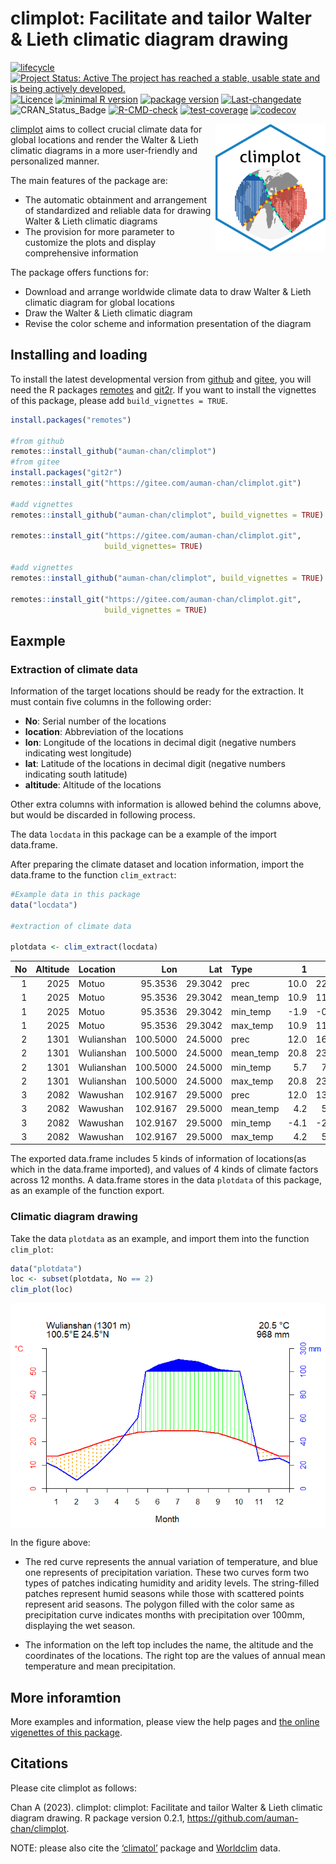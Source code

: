 
# climplot: Facilitate and tailor Walter & Lieth climatic diagram drawing

<!-- badges: start -->

[![lifecycle](https://img.shields.io/badge/lifecycle-experimental-orange.svg)](https://lifecycle.r-lib.org/articles/stages.html)
[![Project Status: Active The project has reached a stable, usable state
and is being actively
developed.](https://www.repostatus.org/badges/latest/active.svg)](https://www.repostatus.org/#active)
[![Licence](https://img.shields.io/badge/licence-gpl--3.0-blue.svg)](https://www.gnu.org/licenses/gpl-3.0.en.html)
[![minimal R
version](https://img.shields.io/badge/R-%3E=%203.5.0-6666ff.svg)](https://cran.r-project.org/)
[![package
version](https://img.shields.io/badge/Package%20version-0.4.0-orange.svg?style=flat-square)](commits/develop)
[![Last-changedate](https://img.shields.io/badge/last%20change-2025--02--18-yellow.svg)](/commits/master)
![CRAN_Status_Badge](https://img.shields.io/badge/CRAN-Not%20ready-red.svg)
[![R-CMD-check](https://github.com/auman-chan/climplot/actions/workflows/R-CMD-check.yaml/badge.svg)](https://github.com/auman-chan/climplot/actions/workflows/R-CMD-check.yaml)
[![test-coverage](https://github.com/auman-chan/climplot/actions/workflows/test-coverage.yaml/badge.svg)](https://github.com/auman-chan/climplot/actions/workflows/test-coverage.yaml)
[![codecov](https://codecov.io/gh/auman-chan/climplot/branch/master/graph/badge.svg?token=G0LTPTO38E)](https://codecov.io/gh/auman-chan/climplot)
<!-- badges: end -->

<img src="./vignettes/imgfile.png" alt="climplot logo" align="right" width="35%"/>

[climplot](https://gitee.com/auman-chan/climplot) aims to collect
crucial climate data for global locations and render the Walter & Lieth
climatic diagrams in a more user-friendly and personalized manner.

The main features of the package are:

- The automatic obtainment and arrangement of standardized and reliable
  data for drawing Walter & Lieth climatic diagrams
- The provision for more parameter to customize the plots and display
  comprehensive information

The package offers functions for:

- Download and arrange worldwide climate data to draw Walter & Lieth
  climatic diagram for global locations
- Draw the Walter & Lieth climatic diagram
- Revise the color scheme and information presentation of the diagram

## Installing and loading

To install the latest developmental version from
[github](https://github.com/) and [gitee](https://gitee.com/), you will
need the R packages
[remotes](https://cran.r-project.org/package=remotes) and
[git2r](https://cran.r-project.org/package=git2r). If you want to
install the vignettes of this package, please add
`build_vignettes = TRUE`.

``` r
install.packages("remotes")

#from github
remotes::install_github("auman-chan/climplot")
#from gitee
install.packages("git2r")
remotes::install_git("https://gitee.com/auman-chan/climplot.git")

#add vignettes
remotes::install_github("auman-chan/climplot", build_vignettes = TRUE)

remotes::install_git("https://gitee.com/auman-chan/climplot.git",
                     build_vignettes= TRUE)

#add vignettes
remotes::install_github("auman-chan/climplot", build_vignettes = TRUE)

remotes::install_git("https://gitee.com/auman-chan/climplot.git", 
                     build_vignettes = TRUE)
```

## Eaxmple

### Extraction of climate data

Information of the target locations should be ready for the extraction.
It must contain five columns in the following order:

- **No**: Serial number of the locations
- **location**: Abbreviation of the locations
- **lon**: Longitude of the locations in decimal digit (negative numbers
  indicating west longitude)
- **lat**: Latitude of the locations in decimal digit (negative numbers
  indicating south latitude)
- **altitude**: Altitude of the locations

Other extra columns with information is allowed behind the columns
above, but would be discarded in following process.

The data `locdata` in this package can be a example of the import
data.frame.

After preparing the climate dataset and location information, import the
data.frame to the function `clim_extract`:

``` r
#Example data in this package
data("locdata")

#extraction of climate data

plotdata <- clim_extract(locdata)
```

| No | Altitude | Location | Lon | Lat | Type | 1 | 2 | 3 | 4 | 5 | 6 | 7 | 8 | 9 | 10 | 11 | 12 |
|---:|---:|:---|---:|---:|:---|---:|---:|---:|---:|---:|---:|---:|---:|---:|---:|---:|---:|
| 1 | 2025 | Motuo | 95.3536 | 29.3042 | prec | 10.0 | 22.0 | 38.0 | 93.0 | 114.0 | 230.0 | 241.0 | 216.0 | 187.0 | 72.0 | 12.0 | 7.0 |
| 1 | 2025 | Motuo | 95.3536 | 29.3042 | mean_temp | 10.9 | 11.6 | 15.1 | 18.6 | 21.9 | 24.0 | 24.4 | 24.6 | 23.1 | 20.1 | 16.0 | 12.4 |
| 1 | 2025 | Motuo | 95.3536 | 29.3042 | min_temp | -1.9 | -0.5 | 3.1 | 6.2 | 9.9 | 12.5 | 13.6 | 13.3 | 12.7 | 9.2 | 2.9 | -0.3 |
| 1 | 2025 | Motuo | 95.3536 | 29.3042 | max_temp | 10.9 | 11.6 | 15.1 | 18.6 | 21.9 | 24.0 | 24.4 | 24.6 | 23.1 | 20.1 | 16.0 | 12.4 |
| 2 | 1301 | Wulianshan | 100.5000 | 24.5000 | prec | 12.0 | 16.0 | 20.0 | 35.0 | 75.0 | 173.0 | 204.0 | 193.0 | 126.0 | 98.0 | 47.0 | 18.0 |
| 2 | 1301 | Wulianshan | 100.5000 | 24.5000 | mean_temp | 20.8 | 23.2 | 26.5 | 29.0 | 29.5 | 28.6 | 28.3 | 28.5 | 27.3 | 25.2 | 22.2 | 19.9 |
| 2 | 1301 | Wulianshan | 100.5000 | 24.5000 | min_temp | 5.7 | 7.4 | 10.7 | 14.4 | 17.8 | 20.4 | 20.6 | 20.1 | 18.6 | 16.0 | 11.4 | 7.1 |
| 2 | 1301 | Wulianshan | 100.5000 | 24.5000 | max_temp | 20.8 | 23.2 | 26.5 | 29.0 | 29.5 | 28.6 | 28.3 | 28.5 | 27.3 | 25.2 | 22.2 | 19.9 |
| 3 | 2082 | Wawushan | 102.9167 | 29.5000 | prec | 12.0 | 13.0 | 21.0 | 53.0 | 104.0 | 168.0 | 191.0 | 180.0 | 145.0 | 73.0 | 27.0 | 14.0 |
| 3 | 2082 | Wawushan | 102.9167 | 29.5000 | mean_temp | 4.2 | 5.9 | 10.9 | 15.6 | 18.3 | 19.8 | 22.0 | 21.8 | 17.6 | 13.7 | 9.9 | 5.9 |
| 3 | 2082 | Wawushan | 102.9167 | 29.5000 | min_temp | -4.1 | -2.8 | 1.0 | 5.7 | 9.1 | 11.9 | 14.7 | 14.3 | 11.0 | 7.0 | 2.0 | -2.2 |
| 3 | 2082 | Wawushan | 102.9167 | 29.5000 | max_temp | 4.2 | 5.9 | 10.9 | 15.6 | 18.3 | 19.8 | 22.0 | 21.8 | 17.6 | 13.7 | 9.9 | 5.9 |

The exported data.frame includes 5 kinds of information of locations(as
which in the data.frame imported), and values of 4 kinds of climate
factors across 12 months. A data.frame stores in the data `plotdata` of
this package, as an example of the function export.

### Climatic diagram drawing

Take the data `plotdata` as an example, and import them into the
function `clim_plot`:

``` r
data("plotdata")
loc <- subset(plotdata, No == 2)
clim_plot(loc)
```

<img src="vignettes/result.png" alt="plot result" align="center"/>

In the figure above:

- The red curve represents the annual variation of temperature, and blue
  one represents of precipitation variation. These two curves form two
  types of patches indicating humidity and aridity levels. The
  string-filled patches represent humid seasons while those with
  scattered points represent arid seasons. The polygon filled with the
  color same as precipitation curve indicates months with precipitation
  over 100mm, displaying the wet season.

- The information on the left top includes the name, the altitude and
  the coordinates of the locations. The right top are the values of
  annual mean temperature and mean precipitation.

## More inforamtion

More examples and information, please view the help pages and [the
online vigenettes of this
package](https://auman-chan.github.io/climplot/).

## Citations

Please cite climplot as follows:

Chan A (2023). climplot: climplot: Facilitate and tailor Walter & Lieth
climatic diagram drawing. R package version 0.2.1,
<https://github.com/auman-chan/climplot>.

NOTE: please also cite the
[‘climatol’](https://CRAN.R-project.org/package=climatol) package and
[Worldclim](https://worldclim.org/data/monthlywth.html) data.
